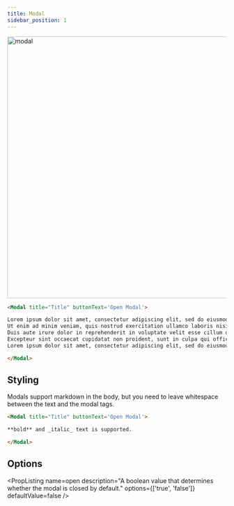 ```yaml
---
title: Modal
sidebar_position: 1
---
```


<img src="/img/modal.png" alt="modal" width="600"/>

```markdown
<Modal title="Title" buttonText='Open Modal'> 

Lorem ipsum dolor sit amet, consectetur adipiscing elit, sed do eiusmod tempor incididunt ut labore et dolore magna aliqua. 
Ut enim ad minim veniam, quis nostrud exercitation ullamco laboris nisi ut aliquip ex ea commodo consequat. 
Duis aute irure dolor in reprehenderit in voluptate velit esse cillum dolore eu fugiat nulla pariatur. 
Excepteur sint occaecat cupidatat non proident, sunt in culpa qui officia deserunt mollit anim id est laborum.
Lorem ipsum dolor sit amet, consectetur adipiscing elit, sed do eiusmod tempor incididunt ut labore et dolore magna aliqua. 

</Modal>
```

## Styling

Modals support markdown in the body, but you need to leave whitespace between the text and the modal tags. 

```markdown
<Modal title="Title" buttonText='Open Modal'>

**bold** and _italic_ text is supported.

</Modal>
```

## Options

<PropListing
    name=title
    description="The title of the modal."
    options=string
/>
<PropListing
    name=buttonText
    description="The text displayed on the button that triggers the modal."
    required
    options=string
/>
<PropListing
    name=open
    description="A boolean value that determines whether the modal is closed by default."
    options={['true', 'false']}
    defaultValue=false
/>
